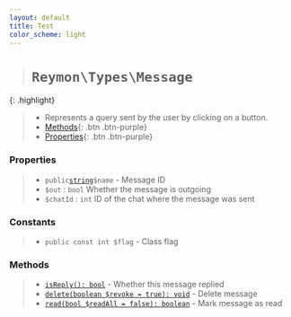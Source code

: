 ```yaml
---
layout: default
title: Test
color_scheme: light
---
```

> <h1><code>Reymon\Types\Message</code></h1>
{: .highlight}
> - Represents a query sent by the user by clicking on a button.
> - [Methods](#Methods){: .btn .btn-purple}
> - [Properties](#Properties){: .btn .btn-purple}
### Properties
> - `public`[`string`](#felan)`$name` - Message ID
> - `$out` : `bool` Whether the message is outgoing
> - `$chatId` : `int` ID of the chat where the message was sent
### Constants
> - `public const int $flag` - Class flag 
### Methods
> - [`isReply(): bool`](#felan) - Whether this message replied
> - [`delete(boolean $revoke = true): void`](#felan) - Delete message
> - [`read(bool $readAll = false): boolean`](#felan) - Mark message as read
